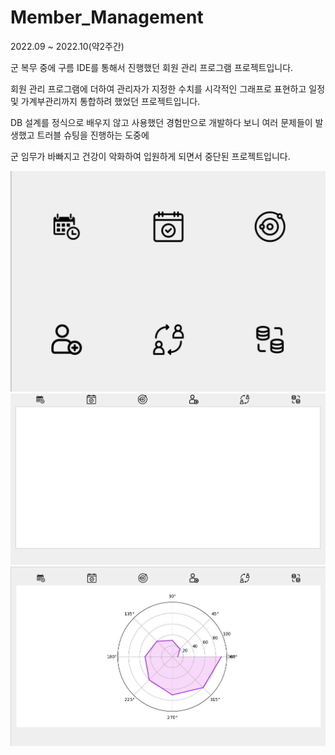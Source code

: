 # Member_Management
2022.09 ~ 2022.10(약2주간) 

군 복무 중에 구름 IDE를 통해서 진행했던 회원 관리 프로그램 프로젝트입니다.

회원 관리 프로그램에 더하여 관리자가 지정한 수치를 시각적인 그래프로 표현하고 일정 및 가계부관리까지 통합하려 했었던 프로젝트입니다.

DB 설계를 정식으로 배우지 않고 사용했던 경험만으로 개발하다 보니 여러 문제들이 발생했고 트러블 슈팅을 진행하는 도중에

군 임무가 바빠지고 건강이 악화하여 입원하게 되면서 중단된 프로젝트입니다.

<img src= img/member.png>
<img src= img/member1.PNG>
<img src= img/member2.PNG>
